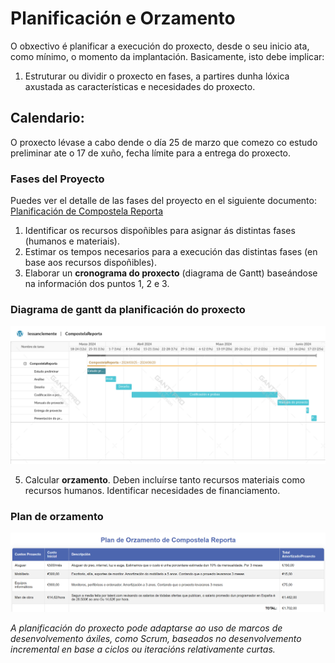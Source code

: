 # Planificación e Orzamento

O obxectivo é planificar a execución do proxecto, desde o seu inicio ata, como mínimo, o momento da implantación. Basicamente, isto debe implicar:

1. Estruturar ou dividir o proxecto en fases, a partires dunha lóxica axustada as características e necesidades do proxecto.

## Calendario:

O proxecto lévase a cabo dende o día 25 de marzo que comezo co estudo preliminar ate o 17 de xuño, fecha límite para a entrega do proxecto.

### Fases del Proyecto

Puedes ver el detalle de las fases del proyecto en el siguiente documento: [Planificación de Compostela Reporta](./a2_planificacion.md)

1. Identificar os recursos dispoñibles para asignar ás distintas fases (humanos e materiais).
2. Estimar os tempos necesarios para a execución das distintas fases (en base aos recursos dispoñibles).
3. Elaborar un **cronograma do proxecto** (diagrama de Gantt) baseándose na información dos puntos 1, 2 e 3.

### Diagrama de gantt da planificación do proxecto

![Diagrama de gantt da planificación do proxecto](../img/planificacionEOrzamento/CompostelaReporta_Gantt.png)

5. Calcular **orzamento**. Deben incluírse tanto recursos materiais como recursos humanos. Identificar necesidades de financiamento.

### Plan de orzamento

![Taboa de orzamento](../img/planificacionEOrzamento/PlanOrzamento.png)

*A planificación do proxecto pode adaptarse ao uso de marcos de desenvolvemento áxiles, como Scrum, baseados no desenvolvemento incremental en base a ciclos ou iteracións relativamente curtas.*

